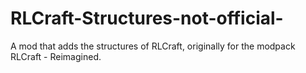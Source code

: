 # RLCraft-Structures-not-official-
A mod that adds the structures of RLCraft, originally for the modpack RLCraft - Reimagined.
